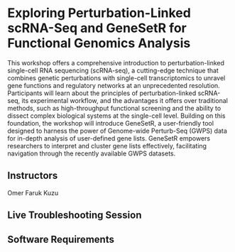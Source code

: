 # Exploring Perturbation-Linked scRNA-Seq and GeneSetR for Functional Genomics Analysis
This workshop offers a comprehensive introduction to perturbation-linked single-cell RNA sequencing (scRNA-seq), a cutting-edge technique that combines genetic perturbations with single-cell transcriptomics to unravel gene functions and regulatory networks at an unprecedented resolution. Participants will learn about the principles of perturbation-linked scRNA-seq, its experimental workflow, and the advantages it offers over traditional methods, such as high-throughput functional screening and the ability to dissect complex biological systems at the single-cell level.  Building on this foundation, the workshop will introduce GeneSetR, a user-friendly tool designed to harness the power of Genome-wide Perturb-Seq (GWPS) data for in-depth analysis of user-defined gene lists. GeneSetR empowers researchers to interpret and cluster gene lists effectively, facilitating navigation through the recently available GWPS datasets.
## Instructors
Omer Faruk Kuzu
## Live Troubleshooting Session
## Software Requirements